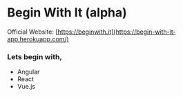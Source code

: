 # Begin With It (alpha)
Official Website: [https://beginwith.it](https://begin-with-it-app.herokuapp.com/)


### Lets begin with,
* Angular
* React
* Vue.js
